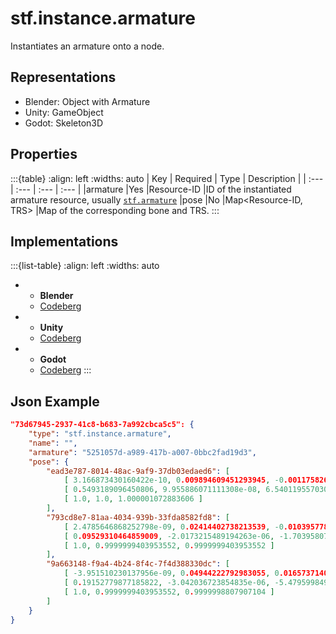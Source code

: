 # stf.instance.armature
Instantiates an armature onto a node.

## Representations
* Blender: Object with Armature
* Unity: GameObject
* Godot: Skeleton3D

## Properties
:::{table}
:align: left
:widths: auto
| Key | Required | Type | Description |
| :--- | :--- | :--- | :--- |
|armature |Yes |Resource-ID |ID of the instantiated armature resource, usually [`stf.armature`](stf_armature.md)
|pose |No |Map<Resource-ID, TRS> |Map of the corresponding bone and TRS.
:::

## Implementations
:::{list-table}
:align: left
:widths: auto
*	- **Blender**
	- [Codeberg](https://codeberg.org/emperorofmars/stf_blender/src/branch/master/stfblender/stf_modules/core/stf_instance_armature/stf_instance_armature.py)
*	- **Unity**
	- [Codeberg](https://codeberg.org/emperorofmars/stf_unity/src/branch/master/Runtime/Modules/Modules_Core/STF_Instance_Armature.cs)
*	- **Godot**
	- [Codeberg](https://codeberg.org/emperorofmars/stf_godot/src/branch/master/addons/stf_godot/modules/stf/STF_Instance_Armature.gd)
:::

## Json Example
```json
"73d67945-2937-41c8-b683-7a992cbca5c5": {
	"type": "stf.instance.armature",
	"name": "",
	"armature": "5251057d-a989-417b-a007-0bbc2fad19d3",
	"pose": {
		"ead3e787-8014-48ac-9af9-37db03edaed6": [
			[ 3.166873430160422e-10, 0.009894609451293945, -0.0011758268810808659 ],
			[ 0.5493189096450806, 9.955886071111308e-08, 6.540119557030266e-08, 0.8356127738952637 ],
			[ 1.0, 1.0, 1.000001072883606 ]
		],
		"793cd8e7-81aa-4034-939b-33fda8582fd8": [
			[ 2.4785646868252798e-09, 0.02414402738213539, -0.010395778343081474 ],
			[ 0.09529310464859009, -2.0173215489194263e-06, -1.7039580768596352e-07, 0.9954492449760437 ],
			[ 1.0, 0.9999999403953552, 0.9999999403953552 ]
		],
		"9a663148-f9a4-4b24-8f4c-7f4d388330dc": [
			[ -3.951510230137956e-09, 0.04944222792983055, 0.016573714092373848 ],
			[ 0.19152779877185822, -3.042036723854835e-06, -5.479599849422812e-07, 0.9814872145652771 ],
			[ 1.0, 0.9999999403953552, 0.9999998807907104 ]
		]
	}
}
```
